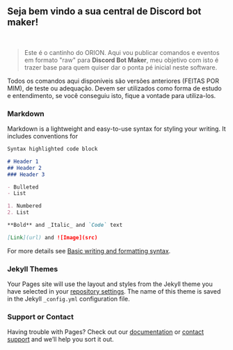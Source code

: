 ## Seja bem vindo a sua central de Discord bot maker!  
 

> Este é o cantinho do ORION. Aqui vou publicar comandos e eventos em formato "raw" para **Discord Bot Maker**, meu objetivo com isto é trazer base para quem quiser dar o ponta pé inicial neste software.

Todos os comandos aqui disponíveis são versões anteriores (FEITAS POR MIM), de teste ou adequação. Devem ser utilizados como forma de estudo e entendimento, se você conseguiu isto, fique a vontade para utiliza-los.

### Markdown

Markdown is a lightweight and easy-to-use syntax for styling your writing. It includes conventions for

```markdown
Syntax highlighted code block

# Header 1
## Header 2
### Header 3

- Bulleted
- List

1. Numbered
2. List

**Bold** and _Italic_ and `Code` text

[Link](url) and ![Image](src)
```

For more details see [Basic writing and formatting syntax](https://docs.github.com/en/github/writing-on-github/getting-started-with-writing-and-formatting-on-github/basic-writing-and-formatting-syntax).

### Jekyll Themes

Your Pages site will use the layout and styles from the Jekyll theme you have selected in your [repository settings](https://github.com/ORION9k/DBM-RAWS-ORION/settings/pages). The name of this theme is saved in the Jekyll `_config.yml` configuration file.

### Support or Contact

Having trouble with Pages? Check out our [documentation](https://docs.github.com/categories/github-pages-basics/) or [contact support](https://support.github.com/contact) and we’ll help you sort it out.
